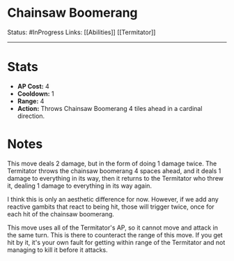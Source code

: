 # Chainsaw Boomerang
Status: #InProgress 
Links: [[Abilities]] [[Termitator]]
___
# Stats
- **AP Cost:** 4
- **Cooldown:** 1
- **Range:** 4
- **Action:** Throws Chainsaw Boomerang 4 tiles ahead in a cardinal direction.
# Notes

This move deals 2 damage, but in the form of doing 1 damage twice. The Termitator throws the chainsaw boomerang 4 spaces ahead, and it deals 1 damage to everything in its way, then it returns to the Termitator who threw it, dealing 1 damage to everything in its way again.

I think this is only an aesthetic difference for now. However, if we add any reactive gambits that react to being hit, those will trigger twice, once for each hit of the chainsaw boomerang.

This move uses all of the Termitator's AP, so it cannot move and attack in the same turn. This is there to counteract the range of this move. If you get hit by it, it's your own fault for getting within range of the Termitator and not managing to kill it before it attacks.